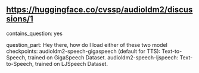 ## https://huggingface.co/cvssp/audioldm2/discussions/1

contains_question: yes

question_part: Hey there, how do I load either of these two model checkpoints:
audioldm2-speech-gigaspeech (default for TTS): Text-to-Speech, trained on GigaSpeech Dataset.
audioldm2-speech-ljspeech: Text-to-Speech, trained on LJSpeech Dataset.